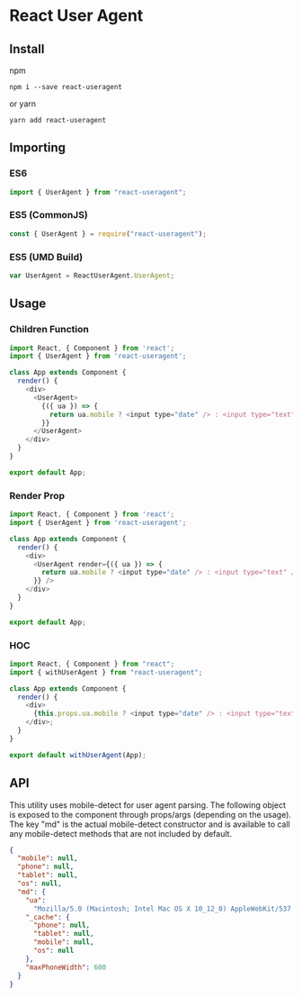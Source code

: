 # React User Agent

## Install

npm

```shell
npm i --save react-useragent
```

or yarn

```shell
yarn add react-useragent
```

## Importing

### ES6

```javascript
import { UserAgent } from "react-useragent";
```

### ES5 (CommonJS)

```javascript
const { UserAgent } = require("react-useragent");
```

### ES5 (UMD Build)

```javascript
var UserAgent = ReactUserAgent.UserAgent;
```

## Usage

### Children Function

```javascript
import React, { Component } from 'react';
import { UserAgent } from 'react-useragent';

class App extends Component {
  render() {
    <div>
      <UserAgent>
        {({ ua }) => {
          return ua.mobile ? <input type="date" /> : <input type="text" />>;
        }}
      </UserAgent>
    </div>
  }
}

export default App;
```

### Render Prop

```javascript
import React, { Component } from 'react';
import { UserAgent } from 'react-useragent';

class App extends Component {
  render() {
    <div>
      <UserAgent render={({ ua }) => {
        return ua.mobile ? <input type="date" /> : <input type="text" />>;
      }} />
    </div>
  }
}

export default App;
```

### HOC

```javascript
import React, { Component } from "react";
import { withUserAgent } from "react-useragent";

class App extends Component {
  render() {
    <div>
      {this.props.ua.mobile ? <input type="date" /> : <input type="text" />}
    </div>;
  }
}

export default withUserAgent(App);
```

## API

This utility uses mobile-detect for user agent parsing. The following object is exposed to the component through props/args (depending on the usage). The key "md" is the actual mobile-detect constructor and is available to call any mobile-detect methods that are not included by default.

```json
{
  "mobile": null,
  "phone": null,
  "tablet": null,
  "os": null,
  "md": {
    "ua":
      "Mozilla/5.0 (Macintosh; Intel Mac OS X 10_12_0) AppleWebKit/537.36 (KHTML, like Gecko) Chrome/57.0.2987.133 Safari/537.36",
    "_cache": {
      "phone": null,
      "tablet": null,
      "mobile": null,
      "os": null
    },
    "maxPhoneWidth": 600
  }
}
```
